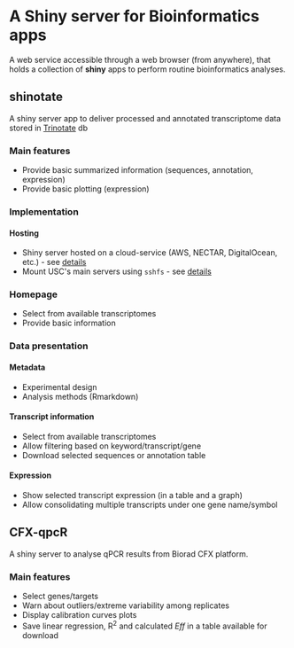 # A Shiny server for Bioinformatics apps
A web service accessible through a web browser (from anywhere), that holds a collection of **shiny** apps to perform routine bioinformatics analyses.

## shinotate
A shiny server app to deliver processed and annotated transcriptome data stored in [Trinotate](https://trinotate.github.io/) db

### Main features
* Provide basic summarized information (sequences, annotation, expression)  
* Provide basic plotting (expression)  

### Implementation
#### Hosting
* Shiny server hosted on a cloud-service (AWS, NECTAR, DigitalOcean, etc.) - see [details](http://deanattali.com/2015/05/09/setup-rstudio-shiny-server-digital-ocean/)  
* Mount USC's main servers using `sshfs` - see [details](https://www.digitalocean.com/community/tutorials/how-to-use-sshfs-to-mount-remote-file-systems-over-ssh)  

### Homepage
* Select from available transcriptomes   
* Provide basic information  

### Data presentation
#### Metadata
* Experimental design  
* Analysis methods (Rmarkdown)  

#### Transcript information  
* Select from available transcriptomes  
* Allow filtering based on keyword/transcript/gene  
* Download selected sequences or annotation table  

#### Expression
* Show selected transcript expression (in a table and a graph)  
* Allow consolidating multiple transcripts under one gene name/symbol   

## CFX-qpcR
A shiny server to analyse qPCR results from Biorad CFX platform.  

### Main features
* Select genes/targets  
* Warn about outliers/extreme variability among replicates  
* Display calibration curves plots  
* Save linear regression, R<sup>2</sup> and calculated *Eff* in a table available for download  
